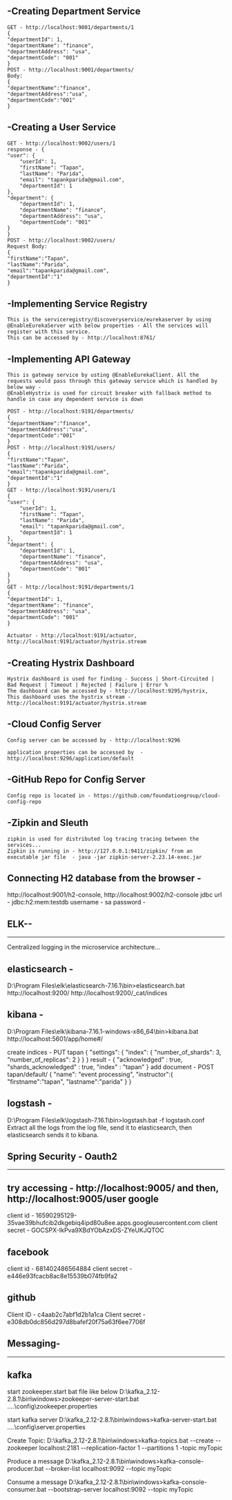 -Creating Department Service
-----------------------------------
	GET - http://localhost:9001/departments/1
	{
    "departmentId": 1,
    "departmentName": "finance",
    "departmentAddress": "usa",
    "departmentCode": "001"
	}
	POST - http://localhost:9001/departments/
	Body:
	{
	"departmentName":"finance",
	"departmentAddress":"usa",
	"departmentCode":"001"
	}
-Creating a User Service
------------------------------------
	GET - http://localhost:9002/users/1
	response - {
    "user": {
        "userId": 1,
        "firstName": "Tapan",
        "lastName": "Parida",
        "email": "tapankparida@gmail.com",
        "departmentId": 1
    },
    "department": {
        "departmentId": 1,
        "departmentName": "finance",
        "departmentAddress": "usa",
        "departmentCode": "001"
    }
	}
	POST - http://localhost:9002/users/
	Request Body:
	{
	"firstName":"Tapan",
	"lastName":"Parida",
	"email":"tapankparida@gmail.com",
	"departmentId":"1"
	}

	
-Implementing Service Registry
------------------------------------
	This is the serviceregistry/discoveryservice/eurekaserver by using @EnableEurekaServer with below properties - All the services will register with this service. 
	This can be accessed by - http://localhost:8761/
	
-Implementing API Gateway
------------------------------------
	This is gateway service by usting @EnableEurekaClient. All the requests would pass through this gateway service which is handled by below way - 
	@EnableHystrix is used for circuit breaker with fallback method to handle in case any dependent service is down
	
	POST - http://localhost:9191/departments/
	{
	"departmentName":"finance",
	"departmentAddress":"usa",
	"departmentCode":"001"
	}
	POST - http://localhost:9191/users/
	{
	"firstName":"Tapan",
	"lastName":"Parida",
	"email":"tapankparida@gmail.com",
	"departmentId":"1"
	}
	GET - http://localhost:9191/users/1
	{
    "user": {
        "userId": 1,
        "firstName": "Tapan",
        "lastName": "Parida",
        "email": "tapankparida@gmail.com",
        "departmentId": 1
    },
    "department": {
        "departmentId": 1,
        "departmentName": "finance",
        "departmentAddress": "usa",
        "departmentCode": "001"
    }
	}
	GET - http://localhost:9191/departments/1
	{
    "departmentId": 1,
    "departmentName": "finance",
    "departmentAddress": "usa",
    "departmentCode": "001"
	}
	
	Actuator - http://localhost:9191/actuator, http://localhost:9191/actuator/hystrix.stream

-Creating Hystrix Dashboard
------------------------------------
	Hystrix dashboard is used for finding - Success | Short-Circuited | Bad Request | Timeout | Rejected | Failure | Error %
	The dashboard can be accessed by - http://localhost:9295/hystrix, 
	This dashboard uses the hystrix stream - http://localhost:9191/actuator/hystrix.stream


-Cloud Config Server
------------------------------------
	Config server can be accessed by - http://localhost:9296

	application properties can be accessed by  - http://localhost:9296/application/default

-GitHub Repo for Config Server
------------------------------------
	Config repo is located in - https://github.com/foundationgroup/cloud-config-repo
	
-Zipkin and Sleuth
------------------------------------
	zipkin is used for distributed log tracing tracing between the services...
	Zipkin is running in - http://127.0.0.1:9411/zipkin/ from an executable jar file  - java -jar zipkin-server-2.23.14-exec.jar


Connecting H2 database from the browser - 
------------------------------------
http://localhost:9001/h2-console, http://localhost:9002/h2-console
jdbc url - jdbc:h2:mem:testdb
username - sa
password - 


ELK--
------------------------------------
------------------------------------
Centralized logging in the microservice architecture...

elasticsearch - 
--------------
D:\Program Files\elk\elasticsearch-7.16.1\bin>elasticsearch.bat
http://localhost:9200/
http://localhost:9200/_cat/indices

kibana - 
---------
D:\Program Files\elk\kibana-7.16.1-windows-x86_64\bin>kibana.bat
http://localhost:5601/app/home#/

create indices - 
PUT tapan 
{
  "settings": {
    "index": {
      "number_of_shards": 3,
      "number_of_replicas": 2
      }
  }
}
result - 
{
  "acknowledged" : true,
  "shards_acknowledged" : true,
  "index" : "tapan"
}
add document - 
POST tapan/default/ 
{
  "name": "event processing",
  "instructor":{
    "firstname":"tapan",
    "lastname":"parida"
  }
}

logstash - 
----------
D:\Program Files\elk\logstash-7.16.1\bin>logstash.bat -f logstash.conf
Extract all the logs from the log file, send it to elasticsearch, then elasticsearch sends it to kibana.



Spring Security - Oauth2
------------------------------------
------------------------------------
try accessing  - http://localhost:9005/ and then, http://localhost:9005/user
google
-----------
client id - 16590295129-35vae39bhufcib2dkgebiq4ipd80u8ee.apps.googleusercontent.com
client secret - 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

facebook
--------------
client id - 681402486564884
client secret - e446e93fcacb8ac8e15539b074fb9fa2

github
--------------
Client ID - c4aab2c7abf1d2b1a1ca
Client secret - e308db0dc856d297d8bafef20f75a63f6ee7706f


Messaging-
-----------------------------------------
-----------------------------------------
kafka
---------
start zookeeper.start bat file like below
D:\kafka_2.12-2.8.1\bin\windows>zookeeper-server-start.bat ..\..\config\zookeeper.properties

start kafka server
D:\kafka_2.12-2.8.1\bin\windows>kafka-server-start.bat ..\..\config\server.properties

Create Topic:
D:\kafka_2.12-2.8.1\bin\windows>kafka-topics.bat --create --zookeeper localhost:2181 --replication-factor 1 --partitions 1 -topic myTopic

Produce a message
D:\kafka_2.12-2.8.1\bin\windows>kafka-console-producer.bat --broker-list localhost:9092 --topic myTopic

Consume a message
D:\kafka_2.12-2.8.1\bin\windows>kafka-console-consumer.bat --bootstrap-server localhost:9092 --topic myTopic